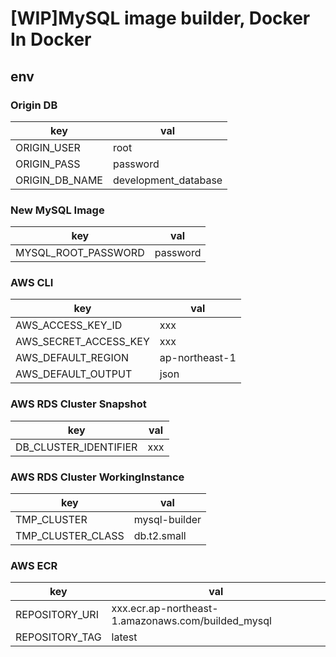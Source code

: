 # [WIP]MySQL image builder, Docker In Docker

## env
### Origin DB
| key | val |
| - | - |
| ORIGIN_USER | root |
| ORIGIN_PASS | password |
| ORIGIN_DB_NAME | development_database |

### New MySQL Image
| key | val |
| - | - |
| MYSQL_ROOT_PASSWORD | password |

### AWS CLI
| key | val |
| - | - |
| AWS_ACCESS_KEY_ID | xxx |
| AWS_SECRET_ACCESS_KEY | xxx |
| AWS_DEFAULT_REGION | ap-northeast-1 |
| AWS_DEFAULT_OUTPUT | json |

### AWS RDS Cluster Snapshot
| key | val |
| - | - |
| DB_CLUSTER_IDENTIFIER | xxx |

### AWS RDS Cluster WorkingInstance
| key | val |
| - | - |
| TMP_CLUSTER | mysql-builder |
| TMP_CLUSTER_CLASS | db.t2.small |

### AWS ECR
| key | val |
| - | - |
| REPOSITORY_URI | xxx.ecr.ap-northeast-1.amazonaws.com/builded_mysql |
| REPOSITORY_TAG | latest |

